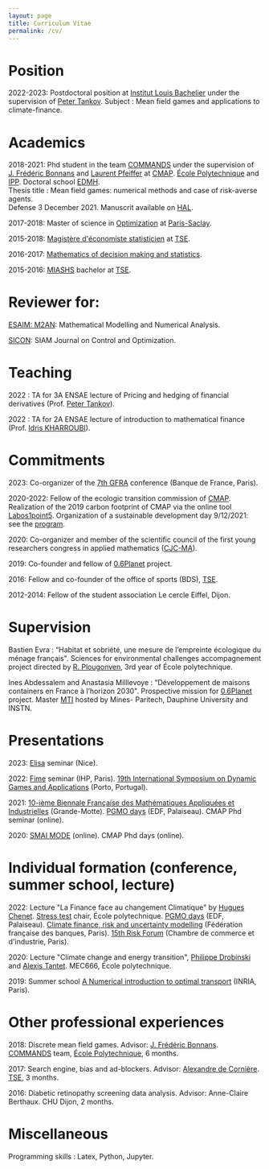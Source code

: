 ```yaml
---
layout: page
title: Curriculum Vitae
permalink: /cv/
---
```


# Position

2022-2023: Postdoctoral position at [Institut Louis Bachelier](https://www.institutlouisbachelier.org) under the supervision of [Peter Tankov](https://sites.google.com/site/petertankov/). Subject : Mean field games and applications to climate-finance.


# Academics

2018-2021: Phd student in the team [COMMANDS](https://portail.polytechnique.edu/cmap/fr/recherche/commands) under the supervision of [J. Frédéric Bonnans](http://www.cmap.polytechnique.fr/~bonnans/) and [Laurent Pfeiffer](https://laurentpfeiffer.github.io) at [CMAP](http://www.cmap.polytechnique.fr). [ École Polytechnique](https://www.polytechnique.edu) and [IPP](https://www.ip-paris.fr). Doctoral school [EDMH](https://www.universite-paris-saclay.fr/ecoles-doctorales/ecole-doctorale-de-mathematiques-hadamard-edmh). <br>
Thesis title : Mean field games: numerical methods and case of risk-averse agents. <br>
Defense 3 December 2021. Manuscrit available on [HAL](https://tel.archives-ouvertes.fr/tel-03556749).

2017-2018: Master of science in [Optimization](https://www.imo.universite-paris-saclay.fr/-optimization-) at [Paris-Saclay](https://www.universite-paris-saclay.fr).

2015-2018: [Magistère d'économiste statisticien](https://www.tse-fr.eu/fr/magistere-deconomiste-statisticien) at [TSE](https://www.tse-fr.eu/fr).

2016-2017: [Mathematics of decision making and statistics](https://www.tse-fr.eu/groups/mathematics-decision-making-and-statistics).

2015-2016: [MIASHS](https://www.tse-fr.eu/fr/licence-3-economie-et-mathematiques) bachelor at [TSE](https://www.tse-fr.eu/fr).

# Reviewer for:

[ESAIM: M2AN](https://www.esaim-m2an.org): Mathematical Modelling and Numerical Analysis.

[SICON](https://sicon.siam.org/cgi-bin/main.plex): SIAM Journal on Control and Optimization.

# Teaching

2022 : TA for 3A ENSAE lecture of Pricing and hedging of financial derivatives (Prof. [Peter Tankov](https://sites.google.com/site/petertankov/)).

2022 : TA for 2A ENSAE lecture of introduction to mathematical finance (Prof. [Idris KHARROUBI](https://www.ceremade.dauphine.fr/~kharroubi/)).


# Commitments

2023: Co-organizer of the [7th GFRA](https://www.institutlouisbachelier.org/evenement/gfra-7-fr/) conference (Banque de France, Paris).

2020-2022: Fellow of the ecologic transition commission of [CMAP](http://www.cmap.polytechnique.fr). Realization of the 2019 carbon footprint of CMAP via the online tool [Labos1point5](https://labos1point5.org). Organization of a sustainable development day 9/12/2021: see the [program](pdf-files/ProgrammeMatineeDD.pdf).



2020: Co-organizer and member of the scientific council of the first young researchers congress in applied mathematics ([CJC-MA](https://cjc-ma2021.github.io)).

2019: Co-founder and fellow of [0.6Planet](https://www.06planet.org) project.

2016: Fellow and co-founder of the office of sports (BDS), [TSE](https://www.tse-fr.eu/fr).

2012-2014: Fellow of the student association Le cercle Eiffel, Dijon.

# Supervision

Bastien Evra : “Habitat et sobriété, une mesure de l’empreinte écologique du ménage français". Sciences for environmental challenges accompagnement project directed by [R. Plougonven](http://www.lmd.ens.fr/plougon/), 3rd year of École polytechnique.

Ines Abdessalem and Anastasia Milllevoye : “Développement de maisons containers en France à l’horizon 2030". Prospective mission for [0.6Planet](https://www.06planet.org) project. Master [MTI](https://master-mti.fr) hosted by Mines- Paritech, Dauphine University and INSTN.


# Presentations 

2023: [Elisa](https://math.unice.fr/~delarue/ERC_Seminar.html) seminar (Nice).

2022: [Fime](https://www.fime-lab.org/event/seminaire-commun-fdd-fime-7/) seminar (IHP, Paris). [19th International Symposium on Dynamic Games and Applications](https://www.gerad.ca/colloques/isdg2022/program.html) (Porto, Portugal).

2021: [10-ième Biennale Française des Mathématiques Appliquées et Industrielles](https://smai2021.math.univ-toulouse.fr/)  (Grande-Motte). [PGMO days](https://easychair.org/smart-program/PGMODAYS2021/) (EDF, Palaiseau). CMAP Phd seminar (online).

2020: [SMAI MODE](https://easychair.org/smart-program/SMAI-MODE2020/index.html) (online). CMAP Phd days (online).


# Individual formation (conference, summer school, lecture)


2022: Lecture "La Finance face au changement Climatique" by [Hugues Chenet](https://www.linkedin.com/in/hugueschenet/). [Stress test](http://www.cmap.polytechnique.fr/~stresstest/) chair, École polytechnique. [PGMO days](https://www.fondation-hadamard.fr/fr/articles/2023/01/12/pgmodays-2022/) (EDF, Palaiseau). [Climate finance, risk and uncertainty modelling](https://clifirium2022.sciencesconf.org) (Fédération française des banques, Paris). [15th Risk Forum](https://www.institutlouisbachelier.org/evenement/15th-financial-risks-international-forum/) (Chambre de commerce et d'industrie, Paris).

<!---
2022: [Winter school](https://impt-biodiv.sciencesconf.org) of [Institut des Mathématiques pour la Planète Terre](https://impt.math.cnrs.fr): climate change and biodiversity. Orsay.
-->

2020: Lecture "Climate change and energy transition", [Philippe Drobinski](https://sites.google.com/site/philippedrobinski/) and [Alexis Tantet](https://alexistantet.net/author/alexistantet/). MEC666, École polytechnique.

2019: Summer school [A Numerical introduction to optimal transport](https://www.google.com/search?client=safari&rls=en&q=%C3%A9cole+d%27%C3%A9t%C3%A9+introduction+au+transport+optimal&ie=UTF-8&oe=UTF-8&safari_group=9) (INRIA, Paris).

# Other professional experiences

2018: Discrete mean field games. Advisor: [J. Frédéric Bonnans](http://www.cmap.polytechnique.fr/~bonnans/). [COMMANDS](https://portail.polytechnique.edu/cmap/fr/recherche/commands) team, [École Polytechnique](https://www.polytechnique.edu), 6 months.

2017: Search engine, bias and ad-blockers. Advisor: [Alexandre de Cornière](https://www.tse-fr.eu/people/alexandre-de-corniere). [TSE](https://www.tse-fr.eu/fr), 3 months.

2016: Diabetic retinopathy screening data analysis. Advisor: Anne-Claire Berthaux.  CHU Dijon, 2 months.

# Miscellaneous

Programming skills : Latex, Python, Jupyter.
